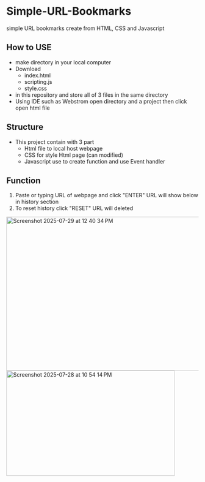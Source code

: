 # Simple-URL-Bookmarks
simple URL bookmarks create from HTML, CSS and Javascript
## How to USE 
- make directory in your local computer 
- Download
  - index.html
  - scripting.js
  - style.css
- in this repository and store all of 3 files in the same directory
- Using IDE such as Webstrom open directory and a project then click open html file
    
## Structure
- This project contain with 3 part
    - Html file to local host webpage
    - CSS for style Html page (can modified)
    - Javascript use to create function and use Event handler
      
## Function
1. Paste or typing URL of webpage and click "ENTER" URL will show  below in history section
2. To reset history click "RESET" URL will deleted
   
<img width="715" height="402" alt="Screenshot 2025-07-29 at 12 40 34 PM" src="https://github.com/user-attachments/assets/f20842da-acb8-4220-ae7c-a71e51c101e8" />
<img width="441" height="275" alt="Screenshot 2025-07-28 at 10 54 14 PM" src="https://github.com/user-attachments/assets/7c43dd83-78b7-46da-b10f-0eb7a253371e" />
